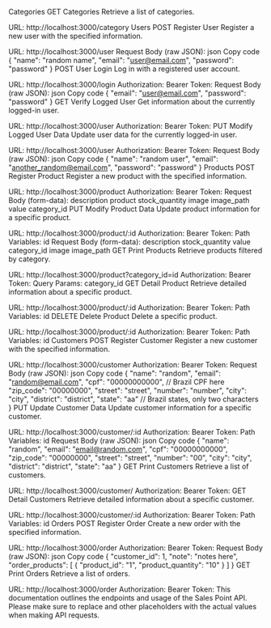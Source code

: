 Categories
GET Categories
Retrieve a list of categories.

URL: http://localhost:3000/category
Users
POST Register User
Register a new user with the specified information.

URL: http://localhost:3000/user
Request Body (raw JSON):
json
Copy code
{
"name": "random name",
"email": "user@email.com",
"password": "password"
}
POST User Login
Log in with a registered user account.

URL: http://localhost:3000/login
Authorization:
Bearer Token: <token>
Request Body (raw JSON):
json
Copy code
{
"email": "user@email.com",
"password": "password"
}
GET Verify Logged User
Get information about the currently logged-in user.

URL: http://localhost:3000/user
Authorization:
Bearer Token: <token>
PUT Modify Logged User Data
Update user data for the currently logged-in user.

URL: http://localhost:3000/user
Authorization:
Bearer Token: <token>
Request Body (raw JSON):
json
Copy code
{
"name": "random user",
"email": "another_random@email.com",
"password": "password"
}
Products
POST Register Product
Register a new product with the specified information.

URL: http://localhost:3000/product
Authorization:
Bearer Token: <token>
Request Body (form-data):
description
product
stock_quantity
image
image_path
value
category_id
PUT Modify Product Data
Update product information for a specific product.

URL: http://localhost:3000/product/:id
Authorization:
Bearer Token: <token>
Path Variables:
id
Request Body (form-data):
description
stock_quantity
value
category_id
image
image_path
GET Print Products
Retrieve products filtered by category.

URL: http://localhost:3000/product?category_id=id
Authorization:
Bearer Token: <token>
Query Params:
category_id
GET Detail Product
Retrieve detailed information about a specific product.

URL: http://localhost:3000/product/:id
Authorization:
Bearer Token: <token>
Path Variables:
id
DELETE Delete Product
Delete a specific product.

URL: http://localhost:3000/product/:id
Authorization:
Bearer Token: <token>
Path Variables:
id
Customers
POST Register Customer
Register a new customer with the specified information.

URL: http://localhost:3000/customer
Authorization:
Bearer Token: <token>
Request Body (raw JSON):
json
Copy code
{
"name": "random",
"email": "random@email.com",
"cpf": "00000000000", // Brazil CPF here
"zip_code": "00000000",
"street": "street",
"number": "number",
"city": "city",
"district": "district",
"state": "aa" // Brazil states, only two characters
}
PUT Update Customer Data
Update customer information for a specific customer.

URL: http://localhost:3000/customer/:id
Authorization:
Bearer Token: <token>
Path Variables:
id
Request Body (raw JSON):
json
Copy code
{
"name": "random",
"email": "email@random.com",
"cpf": "00000000000",
"zip_code": "00000000",
"street": "street",
"number": "00",
"city": "city",
"district": "district",
"state": "aa"
}
GET Print Customers
Retrieve a list of customers.

URL: http://localhost:3000/customer/
Authorization:
Bearer Token: <token>
GET Detail Customers
Retrieve detailed information about a specific customer.

URL: http://localhost:3000/customer/:id
Authorization:
Bearer Token: <token>
Path Variables:
id
Orders
POST Register Order
Create a new order with the specified information.

URL: http://localhost:3000/order
Authorization:
Bearer Token: <token>
Request Body (raw JSON):
json
Copy code
{
"customer_id": 1,
"note": "notes here",
"order_products": [
{
"product_id": "1",
"product_quantity": "10"
}
]
}
GET Print Orders
Retrieve a list of orders.

URL: http://localhost:3000/order
Authorization:
Bearer Token: <token>
This documentation outlines the endpoints and usage of the Sales Point API. Please make sure to replace <token> and other placeholders with the actual values when making API requests.

